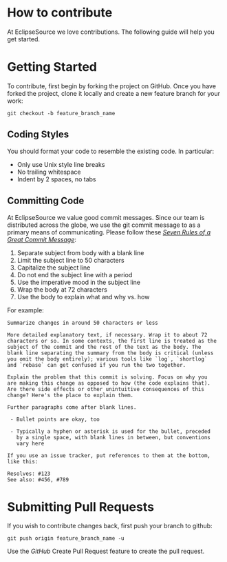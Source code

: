# How to contribute
At EclipseSource we love contributions.
The following guide will help you get started.

# Getting Started
To contribute, first begin by forking the project on
GitHub. Once you have forked the project, clone it locally and create a new
feature branch for your work:
```
git checkout -b feature_branch_name
```

## Coding Styles
You should format your code to resemble the existing code. In particular:
 * Only use Unix style line breaks
 * No trailing whitespace
 * Indent by 2 spaces, no tabs


## Committing Code
At EclipseSource we value good commit messages. Since our team is distributed across
the globe, we use the git commit message to as a primary means of communicating. Please
follow these [*Seven Rules of a Great Commit Message*](https://chris.beams.io/posts/git-commit/):
 1. Separate subject from body with a blank line
 2. Limit the subject line to 50 characters
 3. Capitalize the subject line
 4. Do not end the subject line with a period
 5. Use the imperative mood in the subject line
 6. Wrap the body at 72 characters
 7. Use the body to explain what and why vs. how

For example:
```
Summarize changes in around 50 characters or less

More detailed explanatory text, if necessary. Wrap it to about 72
characters or so. In some contexts, the first line is treated as the
subject of the commit and the rest of the text as the body. The
blank line separating the summary from the body is critical (unless
you omit the body entirely); various tools like `log`, `shortlog`
and `rebase` can get confused if you run the two together.

Explain the problem that this commit is solving. Focus on why you
are making this change as opposed to how (the code explains that).
Are there side effects or other unintuitive consequences of this
change? Here's the place to explain them.

Further paragraphs come after blank lines.

 - Bullet points are okay, too

 - Typically a hyphen or asterisk is used for the bullet, preceded
   by a single space, with blank lines in between, but conventions
   vary here

If you use an issue tracker, put references to them at the bottom,
like this:

Resolves: #123
See also: #456, #789
```

# Submitting Pull Requests
If you wish to contribute changes back, first push
your branch to github:
```
git push origin feature_branch_name -u
```
Use the *GitHub* Create Pull Request feature to create the pull request.

